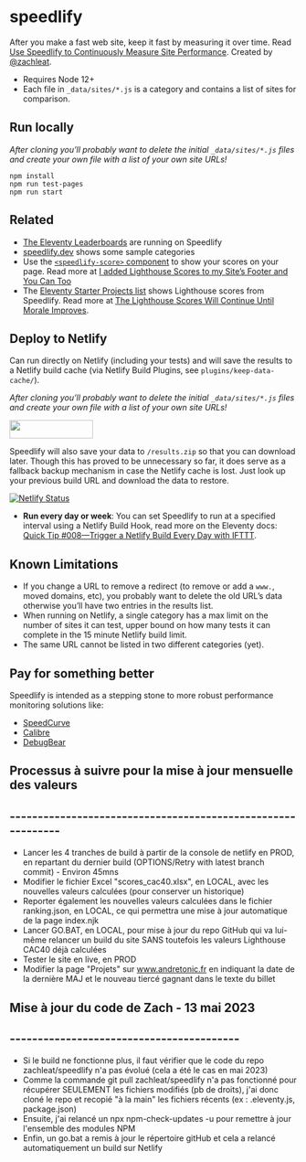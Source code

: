 # speedlify

After you make a fast web site, keep it fast by measuring it over time. Read [Use Speedlify to Continuously Measure Site Performance](https://www.zachleat.com/web/speedlify/). Created by [@zachleat](https://www.zachleat.com/).

* Requires Node 12+
* Each file in `_data/sites/*.js` is a category and contains a list of sites for comparison.

## Run locally

_After cloning you’ll probably want to delete the initial `_data/sites/*.js` files and create your own file with a list of your own site URLs!_

```
npm install
npm run test-pages
npm run start
```

## Related

* [The Eleventy Leaderboards](https://www.zachleat.com/web/eleventy-leaderboard-speedlify/) are running on Speedlify
* [speedlify.dev](https://www.speedlify.dev/) shows some sample categories
* Use the [`<speedlify-score>` component](https://github.com/zachleat/speedlify-score) to show your scores on your page. Read more at [I added Lighthouse Scores to my Site’s Footer and You Can Too](https://www.zachleat.com/web/lighthouse-in-footer/)
* The [Eleventy Starter Projects list](https://www.11ty.dev/docs/starter/) shows Lighthouse scores from Speedlify. Read more at [The Lighthouse Scores Will Continue Until Morale Improves](https://www.zachleat.com/web/11ty-lighthouse/).

## Deploy to Netlify

Can run directly on Netlify (including your tests) and will save the results to a Netlify build cache (via Netlify Build Plugins, see `plugins/keep-data-cache/`).

_After cloning you’ll probably want to delete the initial `_data/sites/*.js` files and create your own file with a list of your own site URLs!_

<a href="https://app.netlify.com/start/deploy?repository=https://github.com/zachleat/speedlify"><img src="https://www.netlify.com/img/deploy/button.svg" width="146" height="32"></a>

Speedlify will also save your data to `/results.zip` so that you can download later. Though this has proved to be unnecessary so far, it does serve as a fallback backup mechanism in case the Netlify cache is lost. Just look up your previous build URL and download the data to restore.

[![Netlify Status](https://api.netlify.com/api/v1/badges/7298a132-e366-460a-a4da-1ea352a4e790/deploy-status)](https://app.netlify.com/sites/speedlify/deploys)

* **Run every day or week**: You can set Speedlify to run at a specified interval using a Netlify Build Hook, read more on the Eleventy docs: [Quick Tip #008—Trigger a Netlify Build Every Day with IFTTT](https://www.11ty.dev/docs/quicktips/netlify-ifttt/).

## Known Limitations

* If you change a URL to remove a redirect (to remove or add a `www.`, moved domains, etc), you probably want to delete the old URL’s data otherwise you’ll have two entries in the results list.
* When running on Netlify, a single category has a max limit on the number of sites it can test, upper bound on how many tests it can complete in the 15 minute Netlify build limit.
* The same URL cannot be listed in two different categories (yet).

## Pay for something better

Speedlify is intended as a stepping stone to more robust performance monitoring solutions like:

* [SpeedCurve](https://speedcurve.com/)
* [Calibre](https://calibreapp.com/)
* [DebugBear](https://www.debugbear.com/)

## Processus à suivre pour la mise à jour mensuelle des valeurs
## ------------------------------------------------------------
* Lancer les 4 tranches de build à partir de la console de netlify en PROD, en repartant du dernier build (OPTIONS/Retry with latest branch commit) - Environ 45mns
* Modifier le fichier Excel "scores_cac40.xlsx", en LOCAL, avec les nouvelles valeurs calculées (pour conserver un historique)
* Reporter également les nouvelles valeurs calculées dans le fichier ranking.json, en LOCAL, ce qui permettra une mise à jour automatique de la page index.njk
* Lancer GO.BAT, en LOCAL, pour mise à jour du repo GitHub qui va lui-même relancer un build du site SANS toutefois les valeurs Lighthouse CAC40 déjà calculées
* Tester le site en live, en PROD
* Modifier la page "Projets" sur www.andretonic.fr en indiquant la date de la dernière MAJ et le nouveau tiercé gagnant dans le texte du billet

## Mise à jour du code de Zach - 13 mai 2023
## -----------------------------------------
* Si le build ne fonctionne plus, il faut vérifier que le code du repo zachleat/speedlify n'a pas évolué (cela a été le cas en mai 2023)
* Comme la commande git pull zachleat/speedlify n'a pas fonctionné pour récupérer SEULEMENT les fichiers modifiés (pb de droits), j'ai donc cloné le repo et recopié "à la main" les fichiers récents (ex : .eleventy.js, package.json)
* Ensuite, j'ai relancé un npx npm-check-updates -u pour remettre à jour l'ensemble des modules NPM
* Enfin, un go.bat a remis à jour le répertoire gitHub et cela a relancé automatiquement un build sur Netlify

 